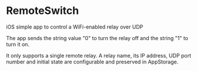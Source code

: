 # RemoteSwitch
iOS simple app to control a WiFi-enabled relay over UDP

The app sends the string value "0" to turn the relay off and the string "1" to turn it on.

It only supports a single remote relay. A relay name, its IP address, UDP port number and initial state are configurable and preserved in AppStorage.
